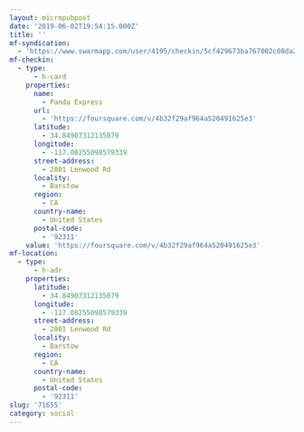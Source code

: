 ```yaml
---
layout: micropubpost
date: '2019-06-02T19:54:15.000Z'
title: ''
mf-syndication:
  - 'https://www.swarmapp.com/user/4195/checkin/5cf429673ba767002c08da21'
mf-checkin:
  - type:
      - h-card
    properties:
      name:
        - Panda Express
      url:
        - 'https://foursquare.com/v/4b32f29af964a520491625e3'
      latitude:
        - 34.84907312135079
      longitude:
        - -117.08255098579339
      street-address:
        - 2801 Lenwood Rd
      locality:
        - Barstow
      region:
        - CA
      country-name:
        - United States
      postal-code:
        - '92311'
    value: 'https://foursquare.com/v/4b32f29af964a520491625e3'
mf-location:
  - type:
      - h-adr
    properties:
      latitude:
        - 34.84907312135079
      longitude:
        - -117.08255098579339
      street-address:
        - 2801 Lenwood Rd
      locality:
        - Barstow
      region:
        - CA
      country-name:
        - United States
      postal-code:
        - '92311'
slug: '71655'
category: social
---
```

